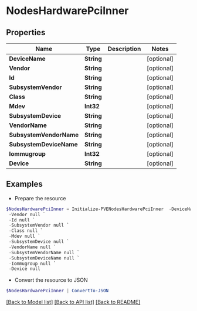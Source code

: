 # NodesHardwarePciInner
## Properties

Name | Type | Description | Notes
------------ | ------------- | ------------- | -------------
**DeviceName** | **String** |  | [optional] 
**Vendor** | **String** |  | [optional] 
**Id** | **String** |  | [optional] 
**SubsystemVendor** | **String** |  | [optional] 
**Class** | **String** |  | [optional] 
**Mdev** | **Int32** |  | [optional] 
**SubsystemDevice** | **String** |  | [optional] 
**VendorName** | **String** |  | [optional] 
**SubsystemVendorName** | **String** |  | [optional] 
**SubsystemDeviceName** | **String** |  | [optional] 
**Iommugroup** | **Int32** |  | [optional] 
**Device** | **String** |  | [optional] 

## Examples

- Prepare the resource
```powershell
$NodesHardwarePciInner = Initialize-PVENodesHardwarePciInner  -DeviceName null `
 -Vendor null `
 -Id null `
 -SubsystemVendor null `
 -Class null `
 -Mdev null `
 -SubsystemDevice null `
 -VendorName null `
 -SubsystemVendorName null `
 -SubsystemDeviceName null `
 -Iommugroup null `
 -Device null
```

- Convert the resource to JSON
```powershell
$NodesHardwarePciInner | ConvertTo-JSON
```

[[Back to Model list]](../README.md#documentation-for-models) [[Back to API list]](../README.md#documentation-for-api-endpoints) [[Back to README]](../README.md)

